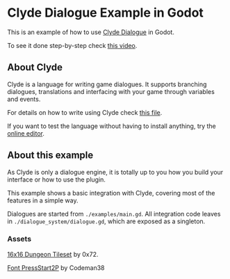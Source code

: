 # Clyde Dialogue Example in Godot

This is an example of how to use [Clyde Dialogue](https://github.com/viniciusgerevini/godot-clyde-dialogue) in Godot.

To see it done step-by-step check [this video]().

## About Clyde

Clyde is a language for writing game dialogues. It supports branching dialogues, translations and interfacing with your game through variables and events.

For details on how to write using Clyde check [this file](https://github.com/viniciusgerevini/clyde/blob/master/LANGUAGE.md).

If you want to test the language without having to install anything, try the [online editor](https://viniciusgerevini.github.io/clyde/).

## About this example

As Clyde is only a dialogue engine, it is totally up to you how you build your interface or how to use the plugin.

This example shows a basic integration with Clyde, covering most of the features in a simple way.

Dialogues are started from `./examples/main.gd`. All integration code leaves in `./dialogue_system/dialogue.gd`, which are exposed as a singleton.

### Assets

[16x16 Dungeon Tileset](https://0x72.itch.io/16x16-dungeon-tileset) by 0x72.

[Font PressStart2P](https://github.com/codeman38/PressStart2P) by Codeman38
